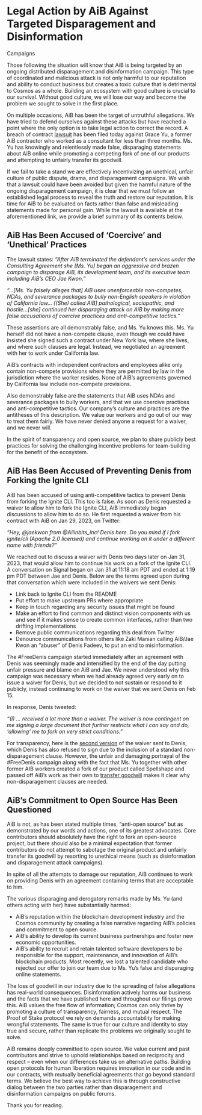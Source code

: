 # Legal Action by AiB Against Targeted Disparagement and Disinformation
Campaigns

Those following the situation will know that AiB is being targeted by an
ongoing distributed disparagement and disinformation campaign. This type of
coordinated and malicious attack is not only harmful to our reputation and
ability to conduct business but creates a toxic culture that is detrimental to
Cosmos as a whole. Building an ecosystem with good culture is crucial to our
survival. Without good culture, we will lose our way and become the problem we
sought to solve in the first place. 

On multiple occasions, AiB has been the target of untruthful allegations. We
have tried to defend ourselves against these attacks but have reached a point
where the only option is to take legal action to correct the record. A breach
of contract
[lawsuit](https://acrobat.adobe.com/link/review?uri=urn:aaid:scds:US:c1dbdfeb-b252-3682-a87e-ce07665ca613)
has been filed today against Grace Yu, a former AiB contractor who worked as a
consultant for less than three months.  Ms. Yu has knowingly and relentlessly
made false, disparaging statements about AiB online while promoting a competing
fork of one of our products and attempting to unfairly transfer its goodwill. 

If we fail to take a stand we are effectively incentivizing an unethical,
unfair culture of public dispute, drama, and disparagement campaigns. We wish
that a lawsuit could have been avoided but given the harmful nature of the
ongoing disparagement campaign, it is clear that we must follow an established
legal process to reveal the truth and restore our reputation. It is time for
AiB to be evaluated on facts rather than false and misleading statements made
for personal gain. While the lawsuit is available at the aforementioned link,
we provide a brief summary of its contents below.

## AiB Has Been Accused of ‘Coercive’ and ‘Unethical’ Practices

The lawsuit states: _“After AiB terminated the defendant’s services under the
Consulting Agreement she [Ms. Yu] began an aggressive and brazen campaign to
disparage AiB, its development team, and its executive team including AiB’s CEO
Jae Kwon.”_
 
_“…[Ms. Yu falsely alleges that] AiB uses unenforceable non-competes, NDAs, and
severance packages to bully non-English speakers in violation of California
law… [(She) called AiB] pathological, sociopathic, and hostile…[she] continued
her disparaging attack on AiB by making more false accusations of coercive
practices and anti-competitive tactics.”_

These assertions are all demonstrably false, and Ms. Yu knows this.  Ms. Yu
herself did not have a non-compete clause, even though we could have insisted
she signed such a contract under New York law, where she lives, and where such
clauses are legal. Instead, we negotiated an agreement with her to work under
California law. 

AiB’s contracts with independent contractors and employees alike only contain
non-compete provisions where they are permitted by law in the jurisdiction
where the worker resides. None of AiB’s agreements governed by California law
include non-compete provisions.

Also demonstrably false are the statements that AiB uses NDAs and severance
packages to bully workers, and that we use coercive practices and
anti-competitive tactics. Our company’s culture and practices are the
antitheses of this description. We value our workers and go out of our way to
treat them fairly. We have never denied anyone a request for a waiver, and we
never will.

In the spirit of transparency and open source, we plan to share publicly best
practices for solving the challenging incentive problems for team-building for
the benefit of the ecosystem.  

## AiB Has Been Accused of Preventing Denis from Forking the Ignite CLI

AiB has been accused of using anti-competitive tactics to prevent Denis from
forking the Ignite CLI. This too is false. As soon as Denis requested a waiver
to allow him to fork the Ignite CLI, AiB immediately began discussions to allow
him to do so. He first requested a waiver from his contract with AiB on Jan 29,
2023, on Twitter: 

_“Hey, @jaekwon from @Allinbits_inc! Denis here. Do you mind if I fork
ignite/cli (Apache 2.0 licensed) and continue working on it under a different
name with friends?”_

We reached out to discuss a waiver with Denis two days later on Jan 31, 2023,
that would allow him to continue his work on a fork of the Ignite CLI. A
conversation on Signal began on Jan 31 at 11:18 am PDT and ended at 1:19 pm PDT
between Jae and Denis. Below are the terms agreed upon during that
conversation which were included in the waivers we sent Denis:
 
 * Link back to Ignite CLI from the README
 * Put effort to make upstream PRs where appropriate
 * Keep in touch regarding any security issues that might be found
 * Make an effort to find common and distinct vision components with us and see
   if it makes sense to create common interfaces, rather than two drifting
   implementations
 * Remove public communications regarding this deal from Twitter
 * Denounce communications from others like Zaki Manian calling AiB/Jae Kwon an
   “abuser” of Denis Fadeev, to put an end to misinformation.

The #FreeDenis campaign started immediately after an agreement with Denis was
seemingly made and intensified by the end of the day putting unfair pressure
and blame on AiB and Jae. We never understood why this campaign was necessary
when we had already agreed very early on to issue a waiver for Denis, but we
decided to not sustain or respond to it publicly, instead continuing to work on
the waiver that we sent Denis on Feb 15.
 
In response, Denis tweeted:

_“(I) … received a lot more than a waiver. The waiver is now contingent on me
signing a large document that further restricts what I can say and do,
‘allowing’ me to fork on very strict conditions.”_

For transparency, here is the [second
version](https://drive.google.com/file/d/1YI7Mb_8ku32FH6sJOh6HxDkOGLj7CJda/view)
of the waiver sent to Denis, which Denis has also refused to sign due to the
inclusion of a standard non-disparagement clause. However, the unfair and
damaging portrayal of the #FreeDenis campaign along with the fact that Ms. Yu
together with other former AIB workers created a fork of our product called
Spellshape and passed off AiB’s work as their own to [transfer
goodwill](https://github.com/allinbits/announcements/blob/main/2023_03_01_response.md)
makes it clear why non-disparagement clauses are needed.

## AiB’s Commitment to Open Source Has Been Questioned

AiB is not, as has been stated multiple times, “anti-open source” but as
demonstrated by our words and actions, one of its greatest advocates. Core
contributors should absolutely have the right to fork an open-source project,
but there should also be a minimal expectation that former contributors do not
attempt to sabotage the original product and unfairly transfer its goodwill by
resorting to unethical means (such as disinformation and disparagement attack
campaigns). 

In spite of all the attempts to damage our reputation, AiB continues to work on
providing Denis with an agreement containing terms that are acceptable to him. 

The various disparaging and derogatory remarks made by Ms. Yu (and others
acting with her) have substantially harmed:
 
 * AiB’s reputation within the blockchain development industry and the Cosmos
   community by creating a false narrative regarding AiB’s policies and
   commitment to open source.
 * AiB’s ability to develop its current business partnerships and foster new
   economic opportunities.
 * AiB’s ability to recruit and retain talented software developers to be
   responsible for the support, maintenance, and innovation of AiB’s blockchain
   products. Most recently, we lost a talented candidate who rejected our offer
   to join our team due to Ms. Yu’s false and disparaging online statements.

The loss of goodwill in our industry due to the spreading of false allegations
has real-world consequences. Disinformation actively harms our business and the
facts that we have published here and throughout our filings prove this. AiB
values the free flow of information; Cosmos can only thrive by promoting a
culture of transparency, fairness, and mutual respect. The Proof of Stake
protocol we rely on demands accountability for making wrongful statements. The
same is true for our culture and identity to stay true and secure, rather than
replicate the problems we originally sought to solve.

AiB remains deeply committed to open source. We value current and past
contributors and strive to uphold relationships based on reciprocity and
respect – even when our differences take us on alternative paths. Building open
protocols for human liberation requires innovation in our code and in our
contracts, with mutually beneficial agreements that go beyond standard terms.
We believe the best way to achieve this is through constructive dialog between
the two parties rather than disparagement and disinformation campaigns on
public forums.

Thank you for reading. 
